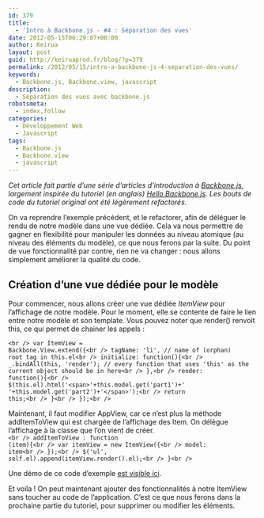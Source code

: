 ```yaml
---
id: 379
title:
  - 'Intro à Backbone.js - #4 : Séparation des vues'
date: 2012-05-15T06:29:07+00:00
author: Keirua
layout: post
guid: http://keiruaprod.fr/blog/?p=379
permalink: /2012/05/15/intro-a-backbone-js-4-separation-des-vues/
keywords:
  - Backbone.js, Backbone.view, javascript
description:
  - Séparation des vues avec backbone.js
robotsmeta:
  - index,follow
categories:
  - Développement Web
  - Javascript
tags:
  - Backbone.js
  - Backbone.view
  - javascript
---
```

_Cet article fait partie d&rsquo;une série d&rsquo;articles d&rsquo;introduction à [Backbone.js](http://documentcloud.github.com/backbone/ "Backbone.js"), largement inspirée du tutoriel (en anglais) [Hello Backbone.js](http://arturadib.com/hello-backbonejs/ "Hello Backbone.js"). Les bouts de code du tutoriel original ont été légèrement refactorés._

On va reprendre l&rsquo;exemple précédent, et le refactorer, afin de déléguer le rendu de notre modèle dans une vue dédiée. Cela va nous permettre de gagner en flexibilité pour manipuler les données au niveau atomique (au niveau des éléments du modèle), ce que nous ferons par la suite. Du point de vue fonctionnalité par contre, rien ne va changer : nous allons simplement améliorer la qualité du code.  
<!--more-->

## Création d&rsquo;une vue dédiée pour le modèle

Pour commencer, nous allons créer une vue dédiée _ItemView_ pour l&rsquo;affichage de notre modèle. Pour le moment, elle se contente de faire le lien entre notre modèle et son template. Vous pouvez noter que render() renvoit this, ce qui permet de chainer les appels :

<code lang="javascript">&lt;br />
var ItemView = Backbone.View.extend({&lt;br />
tagName: 'li', // name of (orphan) root tag in this.el&lt;br />
initialize: function(){&lt;br />
  _.bindAll(this, 'render'); // every function that uses 'this' as the current object should be in here&lt;br />
},&lt;br />
render: function(){&lt;br />
  $(this.el).html('&lt;span>'+this.model.get('part1')+' '+this.model.get('part2')+'&lt;/span>');&lt;br />
  return this;&lt;br />
}&lt;br />
});&lt;br />
</code>

Maintenant, il faut modifier AppView, car ce n&rsquo;est plus la méthode addItemToView qui est chargée de l&rsquo;affichage des Item. On délègue l&rsquo;affichage à la classe que l&rsquo;on vient de créer.  
<code lang="javascript">&lt;br />
addItemToView :  function (item){&lt;br />
	var itemView = new ItemView({&lt;br />
		model: item&lt;br />
	  });&lt;br />
	$('ul', self.el).append(itemView.render().el);&lt;br />
}&lt;br />
</code>

Une démo de ce code d&rsquo;exemple [est visible ici](http://keiruaprod.fr/hellobackbone-fr/part4/part4.htm).

Et voila ! On peut maintenant ajouter des fonctionnalités à notre ItemView sans toucher au code de l&rsquo;application. C&rsquo;est ce que nous ferons dans la prochaine partie du tutoriel, pour supprimer ou modifier les éléments.